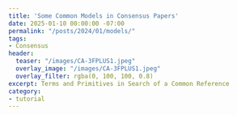 ```yaml
---
title: 'Some Common Models in Consensus Papers'
date: 2025-01-10 00:00:00 -07:00
permalink: "/posts/2024/01/models/"
tags:
- Consensus
header:
  teaser: "/images/CA-3FPLUS1.jpeg"
  overlay_image: "/images/CA-3FPLUS1.jpeg"
  overlay_filter: rgba(0, 100, 100, 0.8)
excerpt: Terms and Primitives in Search of a Common Reference 
category:
- tutorial
---
```

<script>
    window.location = "https://malkhi.com/posts/2025/01/models/";
</script>

